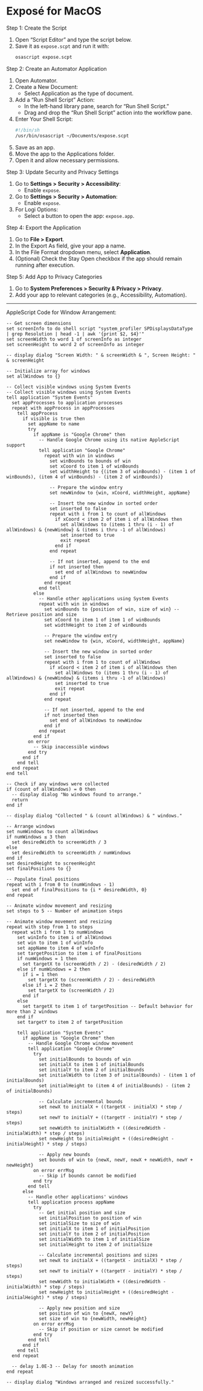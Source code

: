 # Exposé for MacOS

Step 1: Create the Script  
1. Open “Script Editor” and type the script below.  
2. Save it as `expose.scpt` and run it with:  
   ```bash
   osascript expose.scpt
   ```

Step 2: Create an Automator Application  
1. Open Automator.  
2. Create a New Document:  
   - Select Application as the type of document.  
3. Add a “Run Shell Script” Action:  
   - In the left-hand library pane, search for “Run Shell Script.”  
   - Drag and drop the “Run Shell Script” action into the workflow pane.  
4. Enter Your Shell Script:  
   ```bash
   #!/bin/sh
   /usr/bin/osascript ~/Documents/expose.scpt
   ```
5. Save as an app.  
6. Move the app to the Applications folder.  
7. Open it and allow necessary permissions.  

Step 3: Update Security and Privacy Settings  
1. Go to **Settings > Security > Accessibility**:  
   - Enable `expose`.  
2. Go to **Settings > Security > Automation**:  
   - Enable `expose`.  
3. For Logi Options:  
   - Select a button to open the app: `expose.app`.  

Step 4: Export the Application  
1. Go to **File > Export**.  
2. In the Export As field, give your app a name.  
3. In the File Format dropdown menu, select **Application**.  
4. (Optional) Check the Stay Open checkbox if the app should remain running after execution.  

Step 5: Add App to Privacy Categories  
1. Go to **System Preferences > Security & Privacy > Privacy**.  
2. Add your app to relevant categories (e.g., Accessibility, Automation).  

---

AppleScript Code for Window Arrangement:  

```applescript
-- Get screen dimensions
set screenInfo to do shell script "system_profiler SPDisplaysDataType | grep Resolution | head -1 | awk '{print $2, $4}'"
set screenWidth to word 1 of screenInfo as integer
set screenHeight to word 2 of screenInfo as integer

-- display dialog "Screen Width: " & screenWidth & ", Screen Height: " & screenHeight

-- Initialize array for windows
set allWindows to {}

-- Collect visible windows using System Events
-- Collect visible windows using System Events
tell application "System Events"
  set appProcesses to application processes
  repeat with appProcess in appProcesses
    tell appProcess
      if visible is true then
        set appName to name
        try
          if appName is "Google Chrome" then
            -- Handle Google Chrome using its native AppleScript support
            tell application "Google Chrome"
              repeat with win in windows
                set winBounds to bounds of win
                set xCoord to item 1 of winBounds
                set widthHeight to {(item 3 of winBounds) - (item 1 of winBounds), (item 4 of winBounds) - (item 2 of winBounds)}
                
                -- Prepare the window entry
                set newWindow to {win, xCoord, widthHeight, appName}
                
                -- Insert the new window in sorted order
                set inserted to false
                repeat with i from 1 to count of allWindows
                  if xCoord < item 2 of item i of allWindows then
                    set allWindows to (items 1 thru (i - 1) of allWindows) & {newWindow} & (items i thru -1 of allWindows)
                    set inserted to true
                    exit repeat
                  end if
                end repeat
                
                -- If not inserted, append to the end
                if not inserted then
                  set end of allWindows to newWindow
                end if
              end repeat
            end tell
          else
            -- Handle other applications using System Events
            repeat with win in windows
              set winBounds to {position of win, size of win} -- Retrieve position and size
              set xCoord to item 1 of item 1 of winBounds
              set widthHeight to item 2 of winBounds
              
              -- Prepare the window entry
              set newWindow to {win, xCoord, widthHeight, appName}
              
              -- Insert the new window in sorted order
              set inserted to false
              repeat with i from 1 to count of allWindows
                if xCoord < item 2 of item i of allWindows then
                  set allWindows to (items 1 thru (i - 1) of allWindows) & {newWindow} & (items i thru -1 of allWindows)
                  set inserted to true
                  exit repeat
                end if
              end repeat
              
              -- If not inserted, append to the end
              if not inserted then
                set end of allWindows to newWindow
              end if
            end repeat
          end if
        on error
          -- Skip inaccessible windows
        end try
      end if
    end tell
  end repeat
end tell

-- Check if any windows were collected
if (count of allWindows) = 0 then
  -- display dialog "No windows found to arrange."
  return
end if

-- display dialog "Collected " & (count allWindows) & " windows."

-- Arrange windows
set numWindows to count allWindows
if numWindows ≤ 3 then
  set desiredWidth to screenWidth / 3
else
  set desiredWidth to screenWidth / numWindows
end if
set desiredHeight to screenHeight
set finalPositions to {}

-- Populate final positions
repeat with i from 0 to (numWindows - 1)
  set end of finalPositions to {i * desiredWidth, 0}
end repeat

-- Animate window movement and resizing
set steps to 5 -- Number of animation steps

-- Animate window movement and resizing
repeat with step from 1 to steps
  repeat with i from 1 to numWindows
    set winInfo to item i of allWindows
    set win to item 1 of winInfo
    set appName to item 4 of winInfo
    set targetPosition to item i of finalPositions
    if numWindows = 1 then
      set targetX to (screenWidth / 2) - (desiredWidth / 2)
    else if numWindows = 2 then
      if i = 1 then
        set targetX to (screenWidth / 2) - desiredWidth
      else if i = 2 then
        set targetX to (screenWidth / 2)
      end if
    else
      set targetX to item 1 of targetPosition -- Default behavior for more than 2 windows
    end if
    set targetY to item 2 of targetPosition
    
    tell application "System Events"
      if appName is "Google Chrome" then
        -- Handle Google Chrome window movement
        tell application "Google Chrome"
          try
            set initialBounds to bounds of win
            set initialX to item 1 of initialBounds
            set initialY to item 2 of initialBounds
            set initialWidth to (item 3 of initialBounds) - (item 1 of initialBounds)
            set initialHeight to (item 4 of initialBounds) - (item 2 of initialBounds)
            
            -- Calculate incremental bounds
            set newX to initialX + ((targetX - initialX) * step / steps)
            set newY to initialY + ((targetY - initialY) * step / steps)
            set newWidth to initialWidth + ((desiredWidth - initialWidth) * step / steps)
            set newHeight to initialHeight + ((desiredHeight - initialHeight) * step / steps)
            
            -- Apply new bounds
            set bounds of win to {newX, newY, newX + newWidth, newY + newHeight}
          on error errMsg
            -- Skip if bounds cannot be modified
          end try
        end tell
      else
        -- Handle other applications' windows
        tell application process appName
          try
            -- Get initial position and size
            set initialPosition to position of win
            set initialSize to size of win
            set initialX to item 1 of initialPosition
            set initialY to item 2 of initialPosition
            set initialWidth to item 1 of initialSize
            set initialHeight to item 2 of initialSize
            
            -- Calculate incremental positions and sizes
            set newX to initialX + ((targetX - initialX) * step / steps)
            set newY to initialY + ((targetY - initialY) * step / steps)
            set newWidth to initialWidth + ((desiredWidth - initialWidth) * step / steps)
            set newHeight to initialHeight + ((desiredHeight - initialHeight) * step / steps)
            
            -- Apply new position and size
            set position of win to {newX, newY}
            set size of win to {newWidth, newHeight}
          on error errMsg
            -- Skip if position or size cannot be modified
          end try
        end tell
      end if
    end tell
  end repeat
  
  -- delay 1.0E-3 -- Delay for smooth animation
end repeat

-- display dialog "Windows arranged and resized successfully."
```
